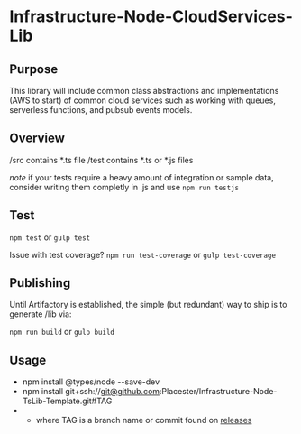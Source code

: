 # Infrastructure-Node-CloudServices-Lib

## Purpose

This library will include common class abstractions and implementations (AWS to start) of common cloud services such as working with 
queues, serverless functions, and pubsub events models.

## Overview

/src contains *.ts file
/test contains *.ts or *.js files

*note* if your tests require a heavy amount of integration or sample data, consider writing them completly in .js and use `npm run testjs`

## Test

`npm test` or `gulp test`

Issue with test coverage? `npm run test-coverage` or `gulp test-coverage`

## Publishing

Until Artifactory is established, the simple (but redundant) way to ship is to generate /lib via:

`npm run build` or `gulp build`

## Usage

- npm install @types/node --save-dev 
- npm install git+ssh://git@github.com:Placester/Infrastructure-Node-TsLib-Template.git#TAG
- - where TAG is a branch name or commit found on [releases](https://github.com/Placester/Infrastructure-Node-TsLib-Template/tags)